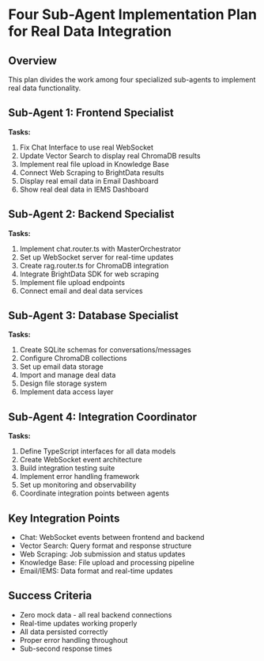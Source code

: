# Four Sub-Agent Implementation Plan for Real Data Integration

## Overview
This plan divides the work among four specialized sub-agents to implement real data functionality.

## Sub-Agent 1: Frontend Specialist
**Tasks:**
1. Fix Chat Interface to use real WebSocket
2. Update Vector Search to display real ChromaDB results
3. Implement real file upload in Knowledge Base
4. Connect Web Scraping to BrightData results
5. Display real email data in Email Dashboard
6. Show real deal data in IEMS Dashboard

## Sub-Agent 2: Backend Specialist
**Tasks:**
1. Implement chat.router.ts with MasterOrchestrator
2. Set up WebSocket server for real-time updates
3. Create rag.router.ts for ChromaDB integration
4. Integrate BrightData SDK for web scraping
5. Implement file upload endpoints
6. Connect email and deal data services

## Sub-Agent 3: Database Specialist
**Tasks:**
1. Create SQLite schemas for conversations/messages
2. Configure ChromaDB collections
3. Set up email data storage
4. Import and manage deal data
5. Design file storage system
6. Implement data access layer

## Sub-Agent 4: Integration Coordinator
**Tasks:**
1. Define TypeScript interfaces for all data models
2. Create WebSocket event architecture
3. Build integration testing suite
4. Implement error handling framework
5. Set up monitoring and observability
6. Coordinate integration points between agents

## Key Integration Points
- Chat: WebSocket events between frontend and backend
- Vector Search: Query format and response structure
- Web Scraping: Job submission and status updates
- Knowledge Base: File upload and processing pipeline
- Email/IEMS: Data format and real-time updates

## Success Criteria
- Zero mock data - all real backend connections
- Real-time updates working properly
- All data persisted correctly
- Proper error handling throughout
- Sub-second response times
